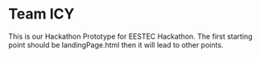 # Team ICY

This is our Hackathon Prototype for EESTEC Hackathon. The first starting point should be landingPage.html then it will lead to other points.  
